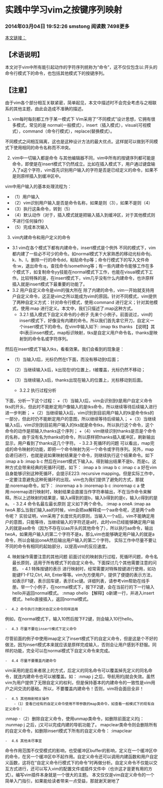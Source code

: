 # 实践中学习vim之按键序列映射
### 2014年03月04日 19:52:26 smstong 阅读数 7498更多
[本文链接：](https://blog.csdn.net/smstong/article/details/20475223)
## 【术语说明】

本文对于vim中所有能引起动作的字符序列统称为“命令”，这不仅仅包含以:开头的命令行模式下的命令，也包括其他模式下的按键序列。

## 【注意】

由于vim各个部分相互关联紧密，简单起见，本文中描述时不会完全考虑与之相联系的其他主题，由此会造成不准确的描述。

1.   vim每时每刻都工作于某一模式下
Vim采用了“不同模式”设计思想，它拥有很多模式，常见的是 normal(一般模式），insert（插入模式），visual(可视模式），command（命令行模式），replace(替换模式）。

不同模式之间相互隔离，这也是这种设计方法的最大优点。这样就可以做到不同模式下使用相同的命令名称而不冲突。

2.   vim中一切输入都是命令
与其他编辑器不同，vim中所有的按键序列都可能是命令，即使是在insert模式下仍然成立。比如在插入模式下，用户通过键盘输入了a这个字符，vim首先识别用户输入的字符是否是已经定义的命令，如果不是则原样插入到缓冲区中。  

vim中用户输入的基本处理流程为：
- （1）用户输入
- （2）vim识别用户输入是否是命令名称，如果是则（3），如果不是则（4）
- （3）执行这条命令，转到（5）
- （4）默认动作（对于，插入模式就是把输入插入到缓冲区，对于其他模式则不进行任何操作）
- （5）完成本次输入
3. vim内建命令和用户定义的命令
- 3.1 vim在各个模式下都有内建命令，insert模式是个例外
不同的模式下，vim都内建了一些必不可少的命令。如normal模式下大家熟悉的移动光标命令j、k、h、l，删除一行的命令dd，粘贴命令p等；命令行模式下的写入文件命令:w，退出命令:q，查找命令/something等；有一些内建命令能够工作在多个模式下，如复制命令yy技能在normal模式下工作，也能在visual模式下工作。比较特殊的是，在insert模式下，vim几乎没有什么内建命令，也许原样插入就是insert模式下最重要的功能了。
- 3.2 用户自定义命令是vim的强大所在
除了内建的命令，vim一开始就支持用户自定义命令，这正是vim之所以能成为vim的原因。针对不同模式，vim提供了两种自定义方式：针对命令行模式，使用:command 进行定义；针对其他模式，使用:map 进行定义。本文中，我们只描述了:map这种方式。
     - 3.2.1 插入模式下自定义命令的小例子
先来个小例子。前面说过，vim的insert模式下，好像没有内建的命令。所以我们首先拿它开刀，自定义一个insert模式下的命令。在vim中输入如下:
:imap tks thanks
【说明】其中i表示insert模式，map标识映射，tks是自定义用户命令名，thanks是映射到的命令名或字符序列。  

然后在insert模式下输入tks，看看效果。我们会看到的现象是：
* （1）当输入t后，光标仍然在t下面，而没有移动到t后面；
* （2）当继续输入k后，k出现在t的位置上，t被覆盖，光标仍然不移动；
* （3）当继续输入s后，thanks出现在输入的位置上，光标移动到后面。  

    - 3.2.2 执行过程分析  

下面，分析一下这个过程：
+（1）当输入t后，vim会识别到t是用户自定义命令tks的开头，但此时不能断定用户像输入的是tks命令，所以继续等待后续输入进行进一步判断；
+（2）当继续输入k后，vim识别到目前用户输入的tk是命令tks的一部分，但此时仍不能断定用户的意图，所以继续等待后续输入；
+（3）当继续输入s后，vim识别到目前用户输入的tks就是命令tks，所以执行这个命令，这个命令的动作是把输入thanks这个序列；
+（4）vim继续识别thanks是否是个命令的名称，由于没有名为thanks的命令，所以原样把thanks插入缓冲区，刷新输出显示，用户看到了thanks这几个字符。
    - 3.2.3 死循环的问题
可以看出，map完成的命令映射的功能，即把一个命令映射为另一个命令或字符序列。另外，map会递归进行，也就是说如果映射结果是个命令，则继续执行这个结果命令。如下
:imap a b
:imap b c
然后在insert模式下输入a，得到输出结果不是b，而是c。这种方式会带来经典的死循环问题，如下：
:imap a b
:imap b c
:imap c a
好在vim自身能够识别这种死循环，会提示E223: recursive mapping。但是实际工作中，一定要注意避免这种死循环的出现。vim也为我们提供了避免的方式，那就是:noremap命令，如下：
:inoremap a b
:inoremap b c
:inoremap c a
使用:noremap进行映射时，映射结果会直接当作字符串输出，不在当作命令来解释。所以上述映射的结果是，输入a得到的是b，输入b得到的是c，输入c得到的是a。
    -  3.2.4 命令名最左最长原则
定义如下两个命令。
:imap a  oneA
:imap aa twoA
那么当我们输入aa的时候，vim会把aa解释成一个aa命令呢，还是两个a命令呢？
实验证明，vim采用了长度优先的原则，当输入一个a后，vim不能确定用户的意图，只能等待，当继续输入的字符还是a时，此时vim已经能够确定用户输入的就是aa命令（因为不存在以aa开头的其他命令了），所以执行aa命令，输出twoA，如果用户输入的第二个字符不是a，那么vim也能够确定用户输入的就是a命令，所以会输出oneA然后输出用户输入的第二个字符。
实际工作中尽量不要让不同的命令有相同的起始部分，以提高vim的反应速度。

4.   映射操作需要注意的其他问题
前面讨论的映射执行过程，死循环问题，命令名最长原则，适用于所有模式下的自定义命令。下面探讨几个其他需要注意的问题。
    -  4.1 特殊按键的表示
进行映射时，经常需要对特殊按键进行使用，如功能键F1-F12,Ctrl, Alt, Enter等等。vim为方便用户，提供了便捷的表示方法，如<F1>表示F1键，<CR>表示回车键，<Esc>表示Esc键。详细列表，请参考vim帮助在线手册。举一个小例子，在normal模式下，按下F2键，会在当前行的下一行输入hello并返回normal模式。
:nmap <F2> ohello<Esc>
【解释】o新建一行，并进入insert模式，hello直接插入，<Esc>返回normal模式。

    -  4.2 命令执行次数对自定义命令同样适用
例如，在normal模式下，输入10然后按下F2键，则会输入10行hello。

    -  4.3 尽量不要在insert模式下定义命令
尽管前面的例子中使用imap定义了insert模式下的自定义命令，但是这是个不好的做法，因为insert模式本来就应该是原样完成输入，否则会让用户感到不舒服。同样的功能，完全可以在normal模式下自定义命令来完成。

    -  4.4 尽量不要覆盖内建命令
vim采用的是后来者居上的方式，后定义的同名命令可以覆盖掉先定义的同名命令，就连内建命令也可以被覆盖。如：
:nmap j <Nop>
之后，导航用的j就会失效。虽然vim为用户提供了无限自定义的权利，但是保持基本的内建命令的一致性是vim用户之间交流的基础。所以，不要覆盖内建命令！否则，vim将会面目全非！
   
    -  4.5 其他映射相关操作
        -（1）查看已经有的自定义命令使用不带参数的map类命令，如查看一般模式下的现有自定义命令：
:nmap
        -（2）删除自定义命令，使用unmap类命令，如删除前面定义的j：
:nunmap j
之后，j又可以完成内建的导航功能了。
mapclear类命令则会删除所有的自定义命令，如删除insert模式下所有的自定义命令：
:imapclear

    -  4.6 其他未尽事宜
命令作用范围不仅受模式的影响，也受缓冲区buffer的影响，定义在一个缓冲区中的命令，在另一个缓冲区中不起作用。自定义命令还可以调用内建函数和用户自定义函数，这将在“自定义命令行模式下的命令”时再做分析。自定义命令不仅能以交互方式进行，还可以写入vim的配置文件或插件文件中（也许这才是更有用的方式）。编写vim插件本身就是一个很大的主题。
本文仅仅是vim自定义命令的一个简单入门指引，如果能给读者带来一点受益，那就谢天谢地了
